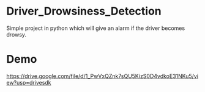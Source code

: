 # Driver_Drowsiness_Detection

Simple project in python which will give an alarm if the driver becomes drowsy.


# Demo
https://drive.google.com/file/d/1_PwVxQZnk7sQU5KizS0D4vdkoE31NKu5/view?usp=drivesdk
